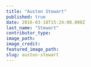 ```yaml
---
title: "Auston Stewart"
published: true
date: 2016-03-18T15:24:00.000Z
last_name: "Stewart"
contributor_type:
image_path:
image_credit:
featured_image_path:
slug: auston-stewart
---
```

